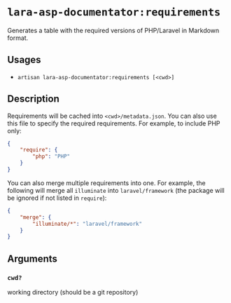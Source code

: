 <!-- Generated automatically. Do not edit. -->

# `lara-asp-documentator:requirements`

Generates a table with the required versions of PHP/Laravel in Markdown format.

## Usages

* `artisan lara-asp-documentator:requirements [<cwd>]`

## Description

Requirements will be cached into `<cwd>/metadata.json`. You can also use
this file to specify the required requirements. For example, to include
PHP only:

```json
{
    "require": {
        "php": "PHP"
    }
}
```

You can also merge multiple requirements into one. For example, the
following will merge all `illuminate` into `laravel/framework` (the
package will be ignored if not listed in `require`):

```json
{
    "merge": {
        "illuminate/*": "laravel/framework"
    }
}
```

## Arguments

### `cwd?`

working directory (should be a git repository)
